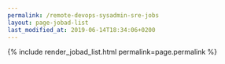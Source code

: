 ```yaml
---
permalink: /remote-devops-sysadmin-sre-jobs
layout: page-jobad-list
last_modified_at: 2019-06-14T18:34:06+0200
---
```

{% include render_jobad_list.html permalink=page.permalink %}
